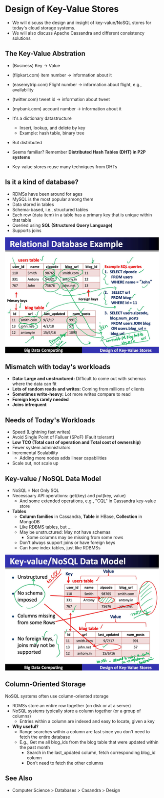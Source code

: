 # Design of Key-Value Stores

- We will discuss the design and insight of key-value/NoSQL stores for today's cloud storage systems.
- We will also discuss Apache Cassandra and different consistency solutions

## The Key-Value Abstration

- (Business) Key -> Value
- (flipkart.com) item number -> information about it
- (easemytrip.com) Flight number -> information about flight, e.g., availability
- (twitter.com) tweet id -> information about tweet
- (mybank.com) account number -> information about it

- It's a dictionary datastructure
  - Insert, lookup, and delete by key
  - Example: hash table, binary tree
- But distributed
- Seems familiar? Remember **Distributed Hash Tables (DHT) in P2P systems**
- Key-value stores reuse many techniques from DHTs

## Is it a kind of database?

- RDMSs have been around for ages
- MySQL is the most popular among them
- Data stored in tables
- Schema-based, i.e., structured tables
- Each row (data item) in a table has a primary key that is unique within that table
- Queried using **SQL (Structured Query Language)**
- Supports joins

![image](../../../media/Big-Data_Design-of-Key-Value-Stores-image1.jpg)

## Mismatch with today's workloads

- **Data: Large and unstructured:** Difficult to come out with schemas where the data can fit
- **Lots of random reads and writes:** Coming from millions of clients
- **Sometimes write-heavy:** Lot more writes compare to read
- **Foreign keys rarely needed**
- **Joins infrequent**

## Needs of Today's Workloads

- Speed (Lightning fast writes)
- Avoid Single Point of Failuer (SPoF) (Fault tolerant)
- **Low TCO (Total cost of operation and Total cost of ownership)**
- Fewer system administrators
- Incremental Scalability
  - Adding more nodes adds linear capabilities
- Scale out, not scale up

## Key-value / NoSQL Data Model

- NoSQL = Not Only SQL
- Necessaary API operations: get(key) and put(key, value)
  - And some extended operations, e.g., "CQL" in Cassandra key-value store
- **Tables**
  - **Column families** in Cassandra, **Table** in HBase, **Collection** in MongoDB
  - Like RDBMS tables, but ...
  - May be unstructured: May not have schemas
    - Some columns may be missing from some rows
  - Don't always support joins or have foreign keys
  - Can have index tables, just like RDBMSs

![image](../../../media/Big-Data_Design-of-Key-Value-Stores-image2.jpg)

## Column-Oriented Storage

NoSQL systems often use column-oriented storage

- RDMSs store an entire row together (on disk or at a server)
- NoSQL systems typically store a column together (or a group of columns)
  - Entries within a column are indexed and easy to locate, given a key
- **Why useful?**
  - Range searches within a column are fast since you don't need to fetch the entire database
  - E.g., Get me all blog_ids from the blog table that were updated within the past month
    - Search in the last_updated column, fetch corresponding blog_id column
    - Don't need to fetch the other columns

## See Also

- Computer Science > Databases > Casandra > Design
